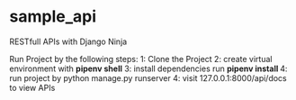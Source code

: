# sample_api
RESTfull APIs with Django Ninja

Run Project by the following steps:
1: Clone the Project
2: create virtual environment with <b>pipenv shell</b>
3: install dependencies run <b>pipenv install </b>
4: run project by python manage.py runserver
4: visit 127.0.0.1:8000/api/docs to view APIs
